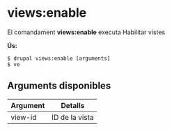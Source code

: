 # views:enable
El comandament **views:enable** executa Habilitar vistes

**Ús:**
```
$ drupal views:enable [arguments] 
$ ve  
```

## Arguments disponibles
Argument | Detalls
---------|-------------
view-id | ID de la vista

